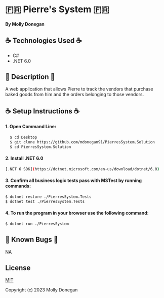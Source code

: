 # 🇫🇷 Pierre's System 🇫🇷

#### By Molly Donegan

## ☕ Technologies Used ☕

* C# 
* .NET 6.0 

## 🥐 Description 🥐
A web application that allows Pierre to track the vendors that purchase baked goods from him and the orders belonging to those vendors.

## ☕ Setup Instructions ☕

#### 1. Open Command Line:
```sh
  $ cd Desktop
  $ git clone https://github.com/mdonegan91/PierresSystem.Solution
  $ cd PierresSystem.Solution
```

#### 2. Install .NET 6.0
```sh
[.NET 6 SDK](https://dotnet.microsoft.com/en-us/download/dotnet/6.0)
```

#### 3. Confirm all business logic tests pass with MSTest by running commands:

```sh
$ dotnet restore ./PierresSystem.Tests
$ dotnet test ./PierresSystem.Tests
```

#### 4. To run the program in your browser use the following command:

```sh
$ dotnet run ./PierresSystem
```

## 🥐 Known Bugs 🥐

NA

## License

[MIT](https://github.com/git/git-scm.com/blob/main/MIT-LICENSE.txt)

Copyright (c) 2023 Molly Donegan